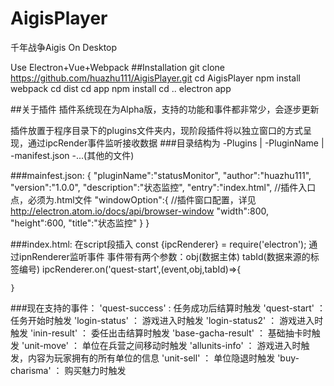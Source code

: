 # AigisPlayer
千年战争Aigis On Desktop

Use Electron+Vue+Webpack
##Installation
    git clone https://github.com/huazhu111/AigisPlayer.git
    cd AigisPlayer
    npm install
    webpack
    cd dist
    cd app
    npm install
    cd ..
    electron app

##关于插件
插件系统现在为Alpha版，支持的功能和事件都非常少，会逐步更新

插件放置于程序目录下的plugins文件夹内，现阶段插件将以独立窗口的方式呈现，通过ipcRender事件监听接收数据
###目录结构为
    -Plugins
    |
     -PluginName
     |
      -manifest.json
      -...(其他的文件)

###mainfest.json:
    {
        "pluginName":"statusMonitor",
        "author":"huazhu111",
        "version":"1.0.0",
        "description":"状态监控",
        "entry":"index.html",       //插件入口点，必须为.html文件
        "windowOption":{            //插件窗口配置，详见 http://electron.atom.io/docs/api/browser-window
            "width":800,
            "height":600,
            "title":"状态监控"
        }
    }

###index.html:
在script段插入
    const {ipcRenderer} = require('electron');
通过ipnRenderer监听事件
事件带有两个参数：obj(数据主体) tabId(数据来源的标签编号)
    ipcRenderer.on('quest-start',(event,obj,tabId)=>{

    }
###现在支持的事件：
  'quest-success' : 任务成功后结算时触发
  'quest-start' ：任务开始时触发
  'login-status' ： 游戏进入时触发
  'login-status2' ： 游戏进入时触发
  'inin-result' ： 委任出击结算时触发
  'base-gacha-result' ： 基础抽卡时触发
  'unit-move' ： 单位在兵营之间移动时触发
  'allunits-info' ： 游戏进入时触发，内容为玩家拥有的所有单位的信息
  'unit-sell' ： 单位隐退时触发
  'buy-charisma' ： 购买魅力时触发